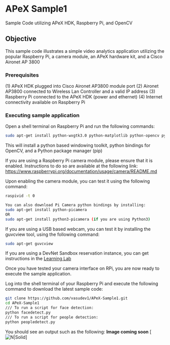 # APeX Sample1
Sample Code utilizing APeX HDK, Raspberry Pi, and OpenCV

## Objective

This sample code illustrates a simple video analytics application utilizing the popular Raspberry Pi, a camera module, an APeX hardware kit, and a Cisco Aironet AP 3800

### Prerequisites
(1) APeX HDK plugged into Cisco Aironet AP3800 module port
(2) Aironet AP3800 connected to Wireless Lan Controller and a valid IP address
(3) Raspberry Pi connected to the APeX HDK (power and ethernet)
(4) Internet connectivity available on Raspberry Pi

### Executing sample application

Open a shell terminal on Raspberry Pi and run the following commands:
``` sh
sudo apt-get install python-wxgtk3.0 python-matplotlib python-opencv python-pip python-numpy
```
This will install a python based windowing toolkit, python bindings for OpenCV, and a Python package manager (pip)

If you are using a Raspberry Pi camera module, please ensure that it is enabled. Instructions to do so are available at the following link:
https://www.raspberrypi.org/documentation/usage/camera/README.md

Upon enabling the camera module, you can test it using the following command:
```sh
raspivid -t 0

You can also download Pi Camera python bindings by installing:
sudo apt-get install python-picamera
OR
sudo apt-get install python3-picamera (if you are using Python3)
```

If you are using a USB based webcam, you can test it by installing the guvcview tool, using the following command:
```sh
sudo apt-get guvcview
```

If you are using a DevNet Sandbox reservation instance, you can get instructions in the [Learning Lab](https://github.com/vasudev1/APeX-DevNet)

Once you have tested your camera interface on RPi, you are now ready to execute the sample application.

Log into the shell terminal of your Raspberry Pi and execute the following command to download the latest sample code:

```sh
git clone https://github.com/vasudev1/APeX-Sample1.git
cd APeX-Sample1
/// To run a script for face detection:
python facedetect.py
/// To run a script for people detection:
python peopledetect.py
```
You should see an output such as the following:
**Image coming soon**
[![N|Solid](https://cldup.com/dTxpPi9lDf.thumb.png)]


